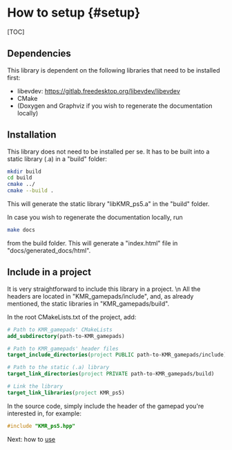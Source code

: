 # How to setup {#setup}
[TOC]

## Dependencies
This library is dependent on the following libraries that need to be installed first:
- libevdev: https://gitlab.freedesktop.org/libevdev/libevdev 
- CMake
- (Doxygen and Graphviz if you wish to regenerate the documentation locally)

## Installation
This library does not need to be installed per se. It has to be built into a static library (.a) in a "build" folder: 
```bash
mkdir build
cd build
cmake ../
cmake --build .
```
This will generate the static library "libKMR_ps5.a" in the "build" folder. 

In case you wish to regenerate the documentation locally, run
```bash
make docs
```
from the build folder. This will generate a "index.html" file in "docs/generated_docs/html".

## Include in a project
It is very straightforward to include this library in a project. \n
All the headers are located in "KMR_gamepads/include", and, as already mentioned, the static libraries in "KMR_gamepads/build".

In the root CMakeLists.txt of the project, add:
```cmake
# Path to KMR_gamepads' CMakeLists
add_subdirectory(path-to-KMR_gamepads)

# Path to KMR_gamepads' header files
target_include_directories(project PUBLIC path-to-KMR_gamepads/include)

# Path to the static (.a) library
target_link_directories(project PRIVATE path-to-KMR_gamepads/build)

# Link the library
target_link_libraries(project KMR_ps5)

```

In the source code, simply include the header of the gamepad you're interested in, for example:
```cpp
#include "KMR_ps5.hpp"
```

Next: how to [use](#how-to-use)